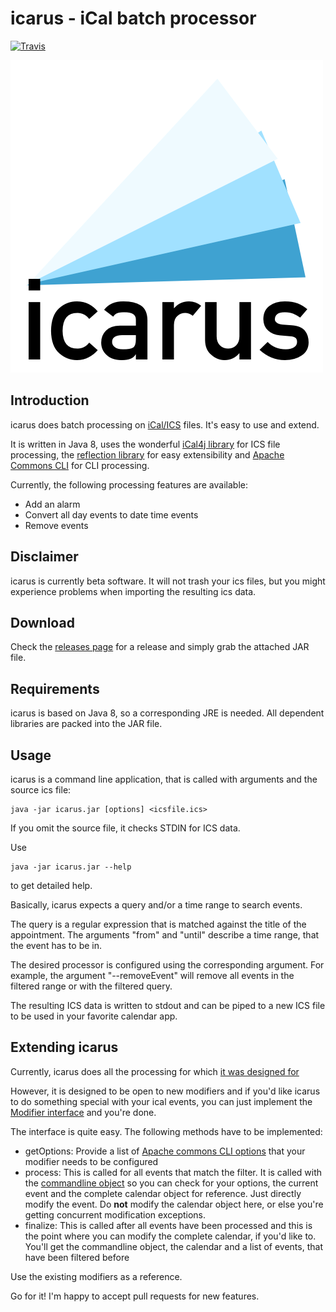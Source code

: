 # icarus - iCal batch processor
[![Travis](https://img.shields.io/travis/dploeger/icarus.svg)](https://travis-ci.org/dploeger/icarus)

![icarus](design/logo.png)

## Introduction

icarus does batch processing on [iCal/ICS](https://en.wikipedia.org/wiki/ICalendar)
files. It's easy to use and extend.

It is written in Java 8, uses the wonderful [iCal4j library](http://ical4j.github.io/) for ICS
file processing, the [reflection library](https://github.com/ronmamo/reflections)
for easy extensibility and [Apache Commons CLI](http://commons.apache.org/proper/commons-cli/index.html) for CLI processing.

Currently, the following processing features are available:

* Add an alarm
* Convert all day events to date time events
* Remove events

## Disclaimer

icarus is currently beta software. It will not trash your ics files, but
 you might experience problems when importing the resulting ics data.

## Download

Check the [releases page](https://github.com/dploeger/icarus/releases)
for a release and simply grab the attached JAR file.

## Requirements

icarus is based on Java 8, so a corresponding JRE is needed. All
dependent libraries are packed into the JAR file.

## Usage

icarus is a command line application, that is called with
arguments and the source ics file:

    java -jar icarus.jar [options] <icsfile.ics>

If you omit the source file, it checks STDIN for ICS data.

Use

    java -jar icarus.jar --help

to get detailed help.

Basically, icarus expects a query and/or a time range to search
events.

The query is a regular expression that is matched against the title of
the appointment. The arguments "from" and "until" describe a time range,
that the event has to be in.

The desired processor is configured using the corresponding
argument. For example, the argument "--removeEvent" will remove all events
in the filtered range or with the filtered query.

The resulting ICS data is written to stdout and can be piped to a new
ICS file to be used in your favorite calendar app.

## Extending icarus

Currently, icarus does all the processing for which
[it was designed for](http://dennis.dieploegers.de/flying-high-on-ical-files/)

However, it is designed to be open to new modifiers and if you'd like
icarus to do something special with your ical events, you can just implement
the [Modifier interface](https://github.com/dploeger/icarus/blob/master/src/main/java/de/dieploegers/icarus/modifier/Modifier.java)
and you're done.

The interface is quite easy. The following methods have to be implemented:

* getOptions: Provide a list of [Apache commons CLI options](http://commons.apache.org/proper/commons-cli/properties.html)
  that your modifier needs to be configured
* process: This is called for all events that match the filter. It is
  called with the [commandline object](http://commons.apache.org/proper/commons-cli/api-release/org/apache/commons/cli/CommandLine.html)
  so you can check for your options, the current event and the
  complete calendar object for reference. Just directly modify the event.
  Do **not** modify the calendar object here, or else you're getting
  concurrent modification exceptions.
* finalize: This is called after all events have been processed and this
  is the point where you can modify the complete calendar, if you'd
  like to. You'll get the commandline object, the calendar and a list
  of events, that have been filtered before

Use the existing modifiers as a reference.

Go for it! I'm happy to accept pull requests for new features.